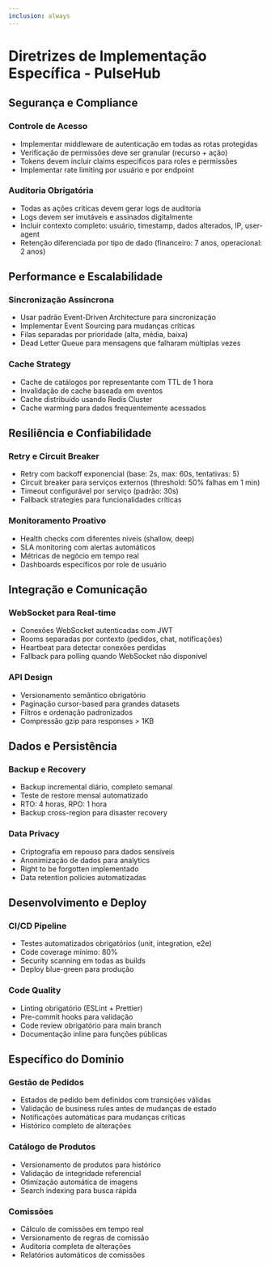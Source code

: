 ```yaml
---
inclusion: always
---
```


# Diretrizes de Implementação Específica - PulseHub

## Segurança e Compliance

### Controle de Acesso
- Implementar middleware de autenticação em todas as rotas protegidas
- Verificação de permissões deve ser granular (recurso + ação)
- Tokens devem incluir claims específicos para roles e permissões
- Implementar rate limiting por usuário e por endpoint

### Auditoria Obrigatória
- Todas as ações críticas devem gerar logs de auditoria
- Logs devem ser imutáveis e assinados digitalmente
- Incluir contexto completo: usuário, timestamp, dados alterados, IP, user-agent
- Retenção diferenciada por tipo de dado (financeiro: 7 anos, operacional: 2 anos)

## Performance e Escalabilidade

### Sincronização Assíncrona
- Usar padrão Event-Driven Architecture para sincronização
- Implementar Event Sourcing para mudanças críticas
- Filas separadas por prioridade (alta, média, baixa)
- Dead Letter Queue para mensagens que falharam múltiplas vezes

### Cache Strategy
- Cache de catálogos por representante com TTL de 1 hora
- Invalidação de cache baseada em eventos
- Cache distribuído usando Redis Cluster
- Cache warming para dados frequentemente acessados

## Resiliência e Confiabilidade

### Retry e Circuit Breaker
- Retry com backoff exponencial (base: 2s, max: 60s, tentativas: 5)
- Circuit breaker para serviços externos (threshold: 50% falhas em 1 min)
- Timeout configurável por serviço (padrão: 30s)
- Fallback strategies para funcionalidades críticas

### Monitoramento Proativo
- Health checks com diferentes níveis (shallow, deep)
- SLA monitoring com alertas automáticos
- Métricas de negócio em tempo real
- Dashboards específicos por role de usuário

## Integração e Comunicação

### WebSocket para Real-time
- Conexões WebSocket autenticadas com JWT
- Rooms separadas por contexto (pedidos, chat, notificações)
- Heartbeat para detectar conexões perdidas
- Fallback para polling quando WebSocket não disponível

### API Design
- Versionamento semântico obrigatório
- Paginação cursor-based para grandes datasets
- Filtros e ordenação padronizados
- Compressão gzip para responses > 1KB

## Dados e Persistência

### Backup e Recovery
- Backup incremental diário, completo semanal
- Teste de restore mensal automatizado
- RTO: 4 horas, RPO: 1 hora
- Backup cross-region para disaster recovery

### Data Privacy
- Criptografia em repouso para dados sensíveis
- Anonimização de dados para analytics
- Right to be forgotten implementado
- Data retention policies automatizadas

## Desenvolvimento e Deploy

### CI/CD Pipeline
- Testes automatizados obrigatórios (unit, integration, e2e)
- Code coverage mínimo: 80%
- Security scanning em todas as builds
- Deploy blue-green para produção

### Code Quality
- Linting obrigatório (ESLint + Prettier)
- Pre-commit hooks para validação
- Code review obrigatório para main branch
- Documentação inline para funções públicas

## Específico do Domínio

### Gestão de Pedidos
- Estados de pedido bem definidos com transições válidas
- Validação de business rules antes de mudanças de estado
- Notificações automáticas para mudanças críticas
- Histórico completo de alterações

### Catálogo de Produtos
- Versionamento de produtos para histórico
- Validação de integridade referencial
- Otimização automática de imagens
- Search indexing para busca rápida

### Comissões
- Cálculo de comissões em tempo real
- Versionamento de regras de comissão
- Auditoria completa de alterações
- Relatórios automáticos de comissões